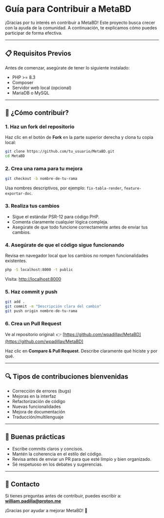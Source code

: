 # Guía para Contribuir a MetaBD

¡Gracias por tu interés en contribuir a MetaBD! Este proyecto busca crecer con la ayuda de la comunidad. A continuación, te explicamos cómo puedes participar de forma efectiva.

---

## 📋 Requisitos Previos

Antes de comenzar, asegúrate de tener lo siguiente instalado:

- PHP >= 8.3
- Composer
- Servidor web local (opcional)
- MariaDB o MySQL

---

## 🚀 ¿Cómo contribuir?

### 1. Haz un fork del repositorio

Haz clic en el botón de **Fork** en la parte superior derecha y clona tu copia local:

```bash
git clone https://github.com/tu_usuario/MetaBD.git
cd MetaBD
````

### 2. Crea una rama para tu mejora

```bash
git checkout -b nombre-de-tu-rama
```

Usa nombres descriptivos, por ejemplo: `fix-tabla-render`, `feature-exportar-doc`.

### 3. Realiza tus cambios

* Sigue el estándar PSR-12 para código PHP.
* Comenta claramente cualquier lógica compleja.
* Asegúrate de que todo funcione correctamente antes de enviar tus cambios.

### 4. Asegúrate de que el código sigue funcionando

Revisa en navegador local que los cambios no rompen funcionalidades existentes.

```bash
php -S localhost:8000 -t public
```

Visita: [http://localhost:8000](http://localhost:8000)

### 5. Haz commit y push

```bash
git add .
git commit -m "Descripción clara del cambio"
git push origin nombre-de-tu-rama
```

### 6. Crea un Pull Request

Ve al repositorio original:
👉 [https://github.com/wpadillav/MetaBD](https://github.com/wpadillav/MetaBD)

Haz clic en **Compare & Pull Request**. Describe claramente qué hiciste y por qué.

---

## 🔍 Tipos de contribuciones bienvenidas

* Corrección de errores (bugs)
* Mejoras en la interfaz
* Refactorización de código
* Nuevas funcionalidades
* Mejora de documentación
* Traducción/multilenguaje

---

## 🧼 Buenas prácticas

* Escribe commits claros y concisos.
* Mantén la coherencia en el estilo del código.
* Revisa antes de enviar un PR para que esté limpio y bien organizado.
* Sé respetuoso en los debates y sugerencias.

---

## 📧 Contacto

Si tienes preguntas antes de contribuir, puedes escribir a:
**[william.padilla@proton.me](mailto:william.padilla@proton.me)**

¡Gracias por ayudar a mejorar MetaBD! 🚀
